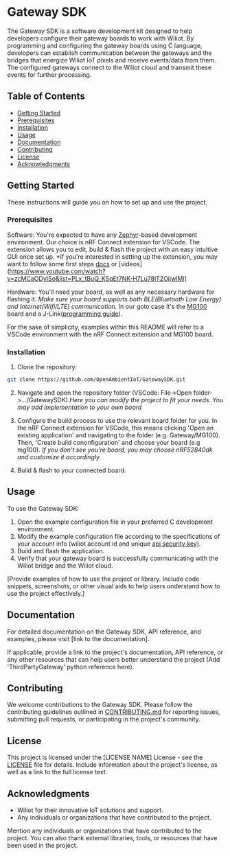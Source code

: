 # Gateway SDK

The Gateway SDK is a software development kit designed to help developers configure their gateway boards to work with Wiliot. By programming and configuring the gateway boards using C language, developers can establish communication between the gateways and the bridges that energize Wiliot IoT pixels and receive events/data from them. The configured gateways connect to the Wiliot cloud and transmit these events for further processing.

## Table of Contents

- [Getting Started](#getting-started)
- [Prerequisites](#prerequisites)
- [Installation](#installation)
- [Usage](#usage)
- [Documentation](#documentation)
- [Contributing](#contributing)
- [License](#license)
- [Acknowledgments](#acknowledgments)

## Getting Started

These instructions will guide you on how to set up and use the project. 


### Prerequisites

Software: You're expected to have any [Zephyr](https://docs.zephyrproject.org/latest/introduction/index.html)-based development environment. 
Our choice is nRF Connect extension for VSCode. The extension allows you to edit, build & flash the project with an easy intuitive GUI once set up. *If you're interested in setting up the extension, you may want to follow some first steps [docs](https://nrfconnect.github.io/vscode-nrf-connect/get_started/install.html) or [videos](https://www.youtube.com/watch?v=zcMCaODyISo&list=PLx_tBuQ_KSqEt7NK-H7Lu78lT2OijwIMl]

Hardware: You'll need your board, as well as any necessary hardware for flashing it. *Make sure your board supports both BLE(Bluetooth Low Energy) and Internet(Wifi/LTE) communication.*
In our goto case it's the [MG100](https://www.lairdconnect.com/iot-devices/bluetooth-iot-devices/sentrius-mg100-gateway-lte-mnb-iot-and-bluetooth-5) board and a J-Link([programming guide](https://www.lairdconnect.com/documentation/user-guide-programming-mg100)).

For the sake of simplicity, examples within this README will refer to a VSCode environment with the nRF Connect extension and MG100 board.
 
### Installation

1. Clone the repository:

```bash
git clone https://github.com/OpenAmbientIoT/GatewaySDK.git
```
2. Navigate and open the repository folder (VSCode: File->Open folder->.../GatewaySDK).*Here you can modify the project to fit your needs. You may add implementation to your own board*

3. Configure the build process to use the relevant board folder for you. In the nRF Connect extension for VSCode, this means clicking 'Open an existing application' and navigating to the folder (e.g. Gateway/MG100). Then, 'Create build cononfiguration' and choose your board (e.g mg100). *If you don't see you're board, you may choose nRF52840dk and customize it accordingly.*

4. Build & flash to your connected board.

## Usage

To use the Gateway SDK:

1. Open the example configuration file in your preferred C development environment.
2. Modify the example configuration file according to the specifications of your account info (wiliot account id and unique [api security key](https://support.wiliot.com/hc/en-us/articles/360051046433-Wiliot-API-Authentication)).
3. Build and flash the application.
4. Verify that your gateway board is successfully communicating with the Wiliot bridge and the Wiliot cloud.

[Provide examples of how to use the project or library. Include code snippets, screenshots, or other visual aids to help users understand how to use the project effectively.]

## Documentation

For detailed documentation on the Gateway SDK, API reference, and examples, please visit [link to the documentation].

If applicable, provide a link to the project's documentation, API reference, or any other resources that can help users better understand the project (Add 'ThirdPartyGateway' python reference here).

## Contributing

We welcome contributions to the Gateway SDK. Please follow the contributing guidelines outlined in [CONTRIBUTING.md](CONTRIBUTING.md) for reporting issues, submitting pull requests, or participating in the project's community.

## License

This project is licensed under the [LICENSE NAME] License - see the [LICENSE](LICENSE) file for details.
Include information about the project's license, as well as a link to the full license text.

## Acknowledgments

- Wiliot for their innovative IoT solutions and support.
- Any individuals or organizations that have contributed to the project.

Mention any individuals or organizations that have contributed to the project. You can also thank external libraries, tools, or resources that have been used in the project.
